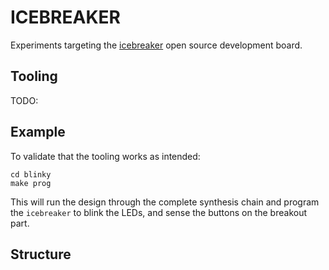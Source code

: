 # ICEBREAKER

Experiments targeting the [icebreaker](https://1bitsquared.com/products/icebreaker) open source development board.

## Tooling

TODO:

## Example

To validate that the tooling works as intended:

```shell
cd blinky
make prog
```

This will run the design through the complete synthesis chain and program the `icebreaker` to blink the LEDs, and sense the buttons on the breakout part.

## Structure
